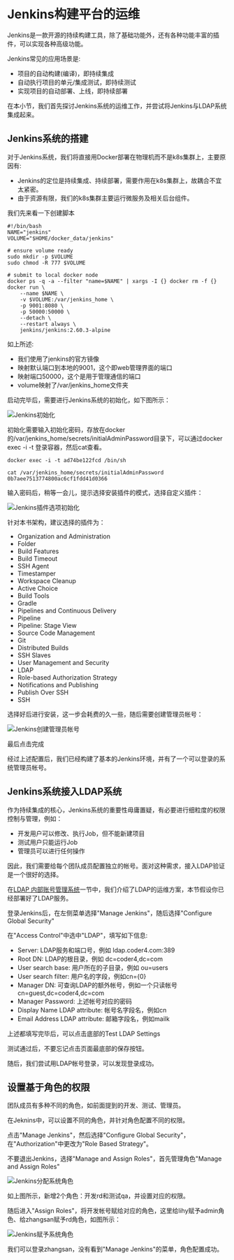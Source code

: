 # Jenkins构建平台的运维

Jenkins是一款开源的持续构建工具，除了基础功能外，还有各种功能丰富的插件，可以实现各种高级功能。

Jenkins常见的应用场景是:
* 项目的自动构建(编译)，即持续集成
* 自动执行项目的单元/集成测试，即持续测试
* 实现项目的自动部署、上线，即持续部署

在本小节，我们首先探讨Jenkins系统的运维工作，并尝试将Jenkins与LDAP系统集成起来。

## Jenkins系统的搭建

对于Jenkins系统，我们将直接用Docker部署在物理机而不是k8s集群上，主要原因有:
* Jenkins的定位是持续集成、持续部署，需要作用在k8s集群上，故耦合不宜太紧密。
* 由于资源有限，我们的k8s集群主要运行微服务及相关后台组件。

我们先来看一下创建脚本
```shell
#!/bin/bash
NAME="jenkins"
VOLUME="$HOME/docker_data/jenkins"

# ensure volume ready
sudo mkdir -p $VOLUME
sudo chmod -R 777 $VOLUME

# submit to local docker node 
docker ps -q -a --filter "name=$NAME" | xargs -I {} docker rm -f {}
docker run \
    --name $NAME \
    -v $VOLUME:/var/jenkins_home \
    -p 9001:8080 \
    -p 50000:50000 \
    --detach \
    --restart always \
    jenkins/jenkins:2.60.3-alpine
```

如上所述:
* 我们使用了jenkins的官方镜像
* 映射默认端口到本地的9001，这个即web管理界面的端口
* 映射端口50000，这个是用于管理通信的端口
* volume映射了/var/jenkins_home文件夹

启动完毕后，需要进行Jenkins系统的初始化，如下图所示：

![Jenkins初始化](https://image.xiaoxiaofeng.site/blog/2023/05/17/xxf-20230517173421.png?xxfjava)

初始化需要输入初始化密码，存放在docker的/var/jenkins_home/secrets/initialAdminPassword目录下，可以通过docker exec -i -t 登录容器，然后cat查看。
```shell
docker exec -i -t ad74be122fcd /bin/sh

cat /var/jenkins_home/secrets/initialAdminPassword
0b7aee7513774800ac6cf1fdd41d0366
```

输入密码后，稍等一会儿，提示选择安装插件的模式，选择自定义插件：

![Jenkins插件选项初始化](https://image.xiaoxiaofeng.site/blog/2023/05/17/xxf-20230517173425.png?xxfjava)

针对本书架构，建议选择的插件为：
* Organization and Administration
 * Folder
* Build Features
 * Build Timeout
 * SSH Agent
 * Timestamper 
 * Workspace Cleanup 
 * Active Choice
* Build Tools
 * Gradle
* Pipelines and Continuous Delivery
 * Pipeline
 * Pipeline: Stage View
* Source Code Management
 * Git
* Distributed Builds 
 * SSH Slaves
* User Management and Security
 * LDAP
 * Role-based Authorization Strategy
* Notifications and Publishing
 * Publish Over SSH
 * SSH

选择好后进行安装，这一步会耗费的久一些，随后需要创建管理员帐号：

![Jenkins创建管理员帐号](https://image.xiaoxiaofeng.site/blog/2023/05/17/xxf-20230517173429.png?xxfjava)

最后点击完成

经过上述配置后，我们已经构建了基本的Jenkins环境，并有了一个可以登录的系统管理员帐号。

## Jenkins系统接入LDAP系统

作为持续集成的核心，Jenkins系统的重要性毋庸置疑，有必要进行细粒度的权限控制与管理，例如：
* 开发用户可以修改、执行Job，但不能新建项目
* 测试用户只能运行Job
* 管理员可以进行任何操作

因此，我们需要给每个团队成员配置独立的帐号。面对这种需求，接入LDAP验证是一个很好的选择。

在[LDAP 内部账号管理系统](toolchain/ldap.md)一节中，我们介绍了LDAP的运维方案，本节假设你已经部署好了LDAP服务。

登录Jenkins后，在左侧菜单选择"Manage Jenkins"，随后选择"Configure Global Security"

在"Access Control"中选中"LDAP"，填写如下信息:
* Server: LDAP服务和端口号，例如 ldap.coder4.com:389
* Root DN: LDAP的根目录，例如 dc=coder4,dc=com
* User search base: 用户所在的子目录，例如 ou=users
* User search filter: 用户名的字段，例如cn={0}
* Manager DN: 可查询LDAP的额外帐号，例如一个只读帐号 cn=guest,dc=coder4,dc=com
* Manager Password: 上述帐号对应的密码
* Display Name LDAP attribute: 帐号名字段名，例如cn
* Email Address LDAP attribute: 邮箱字段名，例如mailk

上述都填写完毕后，可以点击底部的Test LDAP Settings

测试通过后，不要忘记点击页面最底部的保存按钮。

随后，我们尝试用LDAP帐号登录，可以发现登录成功。

## 设置基于角色的权限

团队成员有多种不同的角色，如前面提到的开发、测试、管理员。

在Jeknins中，可以设置不同的角色，并针对角色配置不同的权限。

点击"Manage Jenkins"，然后选择"Configure Global Security"，在"Authorization"中更改为"Role Based Strategy"。

不要退出Jenkins，选择"Manage and Assign Roles"，首先管理角色"Manage and Assign Roles"

![Jenkins分配系统角色](https://image.xiaoxiaofeng.site/blog/2023/05/17/xxf-20230517173437.png?xxfjava)

如上图所示，新增2个角色：开发rd和测试qa，并设置对应的权限。

随后进入"Assign Roles"，将开发帐号赋给对应的角色，这里给lihy赋予admin角色、给zhangsan赋予rd角色，如图所示：

![Jenkins赋予系统角色](https://image.xiaoxiaofeng.site/blog/2023/05/17/xxf-20230517173440.png?xxfjava)

我们可以登录zhangsan，没有看到"Manage Jenkins"的菜单，角色配置成功。


